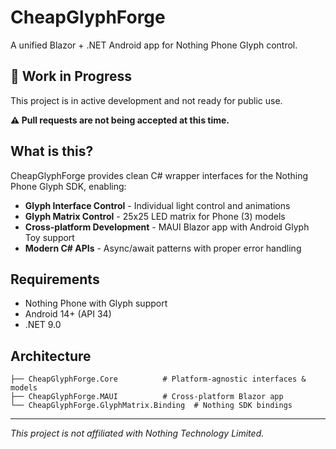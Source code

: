 # CheapGlyphForge

A unified Blazor + .NET Android app for Nothing Phone Glyph control.

## 🚧 Work in Progress

This project is in active development and not ready for public use.

**⚠️ Pull requests are not being accepted at this time.**

## What is this?

CheapGlyphForge provides clean C# wrapper interfaces for the Nothing Phone Glyph SDK, enabling:

- **Glyph Interface Control** - Individual light control and animations
- **Glyph Matrix Control** - 25x25 LED matrix for Phone (3) models  
- **Cross-platform Development** - MAUI Blazor app with Android Glyph Toy support
- **Modern C# APIs** - Async/await patterns with proper error handling

## Requirements

- Nothing Phone with Glyph support
- Android 14+ (API 34)
- .NET 9.0

## Architecture

```
├── CheapGlyphForge.Core          # Platform-agnostic interfaces & models
├── CheapGlyphForge.MAUI          # Cross-platform Blazor app  
└── CheapGlyphForge.GlyphMatrix.Binding  # Nothing SDK bindings
```

---

*This project is not affiliated with Nothing Technology Limited.*
